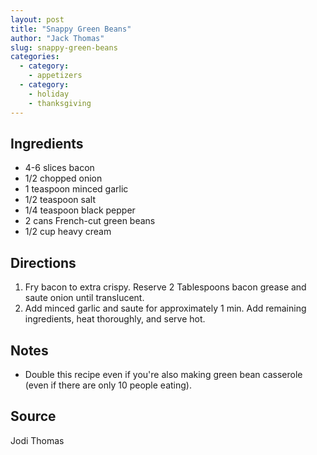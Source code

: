 ```yaml
---
layout: post
title: "Snappy Green Beans"
author: "Jack Thomas"
slug: snappy-green-beans
categories:
  - category:
    - appetizers
  - category:
    - holiday
    - thanksgiving
---
```


## Ingredients

- 4-6 slices bacon
- 1/2 chopped onion
- 1 teaspoon minced garlic
- 1/2 teaspoon salt
- 1/4 teaspoon black pepper
- 2 cans French-cut green beans
- 1/2 cup heavy cream

## Directions

1. Fry bacon to extra crispy. Reserve 2 Tablespoons bacon grease and saute onion until translucent.
2. Add minced garlic and saute for approximately 1 min. Add remaining ingredients, heat thoroughly, and serve hot.

## Notes

- Double this recipe even if you're also making green bean casserole (even if there are only 10 people eating).

## Source

Jodi Thomas

